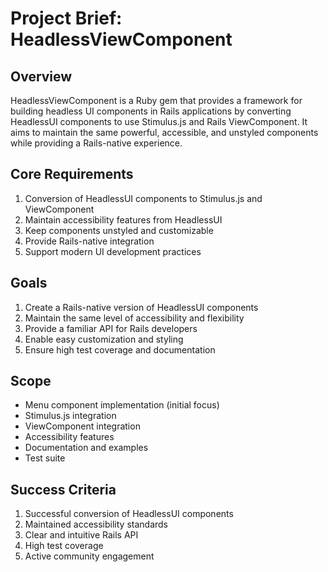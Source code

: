 # Project Brief: HeadlessViewComponent

## Overview
HeadlessViewComponent is a Ruby gem that provides a framework for building headless UI components in Rails applications by converting HeadlessUI components to use Stimulus.js and Rails ViewComponent. It aims to maintain the same powerful, accessible, and unstyled components while providing a Rails-native experience.

## Core Requirements
1. Conversion of HeadlessUI components to Stimulus.js and ViewComponent
2. Maintain accessibility features from HeadlessUI
3. Keep components unstyled and customizable
4. Provide Rails-native integration
5. Support modern UI development practices

## Goals
1. Create a Rails-native version of HeadlessUI components
2. Maintain the same level of accessibility and flexibility
3. Provide a familiar API for Rails developers
4. Enable easy customization and styling
5. Ensure high test coverage and documentation

## Scope
- Menu component implementation (initial focus)
- Stimulus.js integration
- ViewComponent integration
- Accessibility features
- Documentation and examples
- Test suite

## Success Criteria
1. Successful conversion of HeadlessUI components
2. Maintained accessibility standards
3. Clear and intuitive Rails API
4. High test coverage
5. Active community engagement 